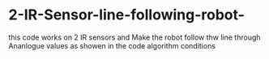 # 2-IR-Sensor-line-following-robot-
this code works on 2 IR sensors and Make the robot follow thw line through Ananlogue values as showen in the code algorithm conditions 
